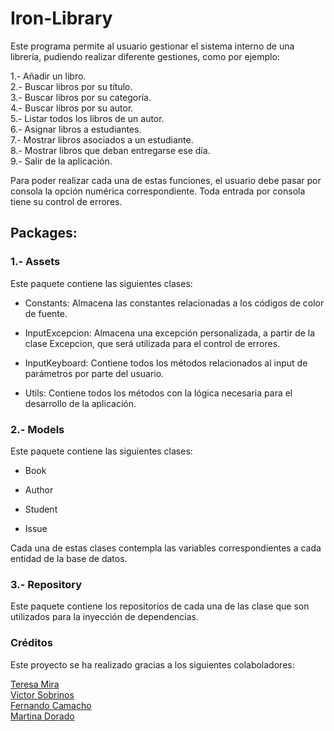 # Iron-Library

Este programa permite al usuario gestionar el sistema interno de una librería, pudiendo realizar diferente gestiones, como por ejemplo: 

1.- Añadir un libro.<br>
2.- Buscar libros por su título. <br>
3.- Buscar libros por su categoría. <br>
4.- Buscar libros por su autor. <br>
5.- Listar todos los libros de un autor. <br>
6.- Asignar libros a estudiantes. <br>
7.- Mostrar libros asociados a un estudiante. <br>
8.- Mostrar libros que deban entregarse ese día.<br> 
9.- Salir de la aplicación.<br>


Para poder realizar cada una de estas funciones, el usuario debe pasar por consola la opción numérica correspondiente. Toda entrada por consola tiene su control de errores.

## Packages: 

### 1.- Assets

Este paquete contiene las siguientes clases: 

* Constants: Almacena las constantes relacionadas a los códigos de color de fuente. 

* InputExcepcion: Almacena una excepción personalizada, a partir de la clase Excepcion, que será utilizada para el control de errores. 

* InputKeyboard: Contiene todos los métodos relacionados al input de parámetros por parte del usuario. 

* Utils: Contiene todos los métodos con la lógica necesaria para el desarrollo de la aplicación. 

### 2.- Models

Este paquete contiene las siguientes clases: 

* Book

* Author

* Student

* Issue 

Cada una de estas clases contempla las variables correspondientes a cada entidad de la base de datos. 

### 3.- Repository

Este paquete contiene los repositorios de cada una de las clase que son utilizados para la inyección de dependencias. 


### Créditos

Este proyecto se ha realizado gracias a los siguientes colaboladores:

[Teresa Mira](https://github.com/Teresa2594)<br>
[Victor Sobrinos](https://github.com/VictorSobrinos)<br>
[Fernando Camacho](https://github.com/fernandojcm)<br>
[Martina Dorado](https://github.com/MartuDorado)<br>


